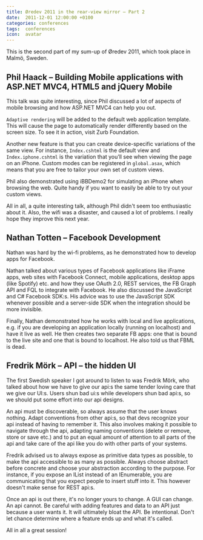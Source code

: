 ```yaml
---
title: Øredev 2011 in the rear-view mirror – Part 2
date:  2011-12-01 12:00:00 +0100
categories: conferences
tags:  conferences
icon:  avatar
---
```



This is the second part of my sum-up of Øredev 2011, which took place in Malmö, 
Sweden.


## Phil Haack – Building Mobile applications with ASP.NET MVC4, HTML5 and jQuery Mobile

This talk was quite interesting, since Phil discussed a lot of aspects of mobile
browsing and how ASP.NET MVC4 can help you out.

`Adaptive rendering` will be added to the default web application template. This
will cause the page to automatically render differently based on the screen size. 
To see it in action, visit Zurb Foundation.

Another new feature is that you can create device-specific variations of the same
view. For instance, `Index.cshtml` is the default view and `Index.iphone.cshtml`
is the variation that you’ll see when viewing the page on an iPhone. Custom modes
can be registered in `global.asax`, which means that you are free to tailor your
own set of custom views.

Phil also demonstrated using iBBDemo2 for simulating an iPhone when browsing the
web. Quite handy if you want to easily be able to try out your custom views.

All in all, a quite interesting talk, although Phil didn't seem too enthusiastic
about it. Also, the wifi was a disaster, and caused a lot of problems. I really
hope they improve this next year.



## Nathan Totten – Facebook Development

Nathan was hard by the wi-fi problems, as he demonstrated how to develop apps for 
Facebook.

Nathan talked about various types of Facebook applications like iFrame apps, web
sites with Facebook Connect, mobile applications, desktop apps (like Spotify) etc.
and how they use OAuth 2.0, REST services, the FB Graph API and FQL to integrate
with Facebook. He also discussed the JavaScript and C# Facebook SDK:s. His advice
was to use the JavaScript SDK whenever possible and a server-side SDK when the
integration should be more invisible.

Finally, Nathan demonstrated how he works with local and live applications, e.g.
if you are developing an application locally (running on localhost) and have it
live as well. He then creates two separate FB apps: one that is bound to the live
site and one that is bound to localhost. He also told us that FBML is dead.



## Fredrik Mörk – API – the hidden UI

The first Swedish speaker I got around to listen to was Fredrik Mörk, who talked
about how we have to give our api:s the same tender loving care that we give our
UI:s. Users shun bad ui:s while developers shun bad api:s, so we should put some
effort into our api designs.

An api must be discoverable, so always assume that the user knows nothing. Adapt
conventions from other api:s, so that devs recognize your api instead of having
to remember it. This also involves making it possible to navigate through the api,
adapting naming conventions (delete or remove, store or save etc.) and to put an
equal amount of attention to all parts of the api and take care of the api like
you do with other parts of your systems.

Fredrik advised us to always expose as primitive data types as possible, to make 
the api accessible to as many as possible. Always choose abstract before concrete
and choose your abstraction according to the purpose. For instance, if you expose
an IList instead of an IEnumerable, you are communicating that you expect people
to insert stuff into it. This however doesn't make sense for REST api:s.

Once an api is out there, it's no longer yours to change. A GUI can change. An
api cannot. Be careful with adding features and data to an API just because a 
user wants it. It will ultimately bloat the API. Be intentional. Don't let chance
determine where a feature ends up and what it's called.

All in all a great session!